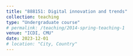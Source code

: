 ```yaml
---
title: "888151: Digital innovation and trends"
collection: teaching
type: "Undergraduate course"
# permalink: /teaching/2014-spring-teaching-1
venue: "ICDI, CMU"
date: 2023-12-01
# location: "City, Country"
---
```


